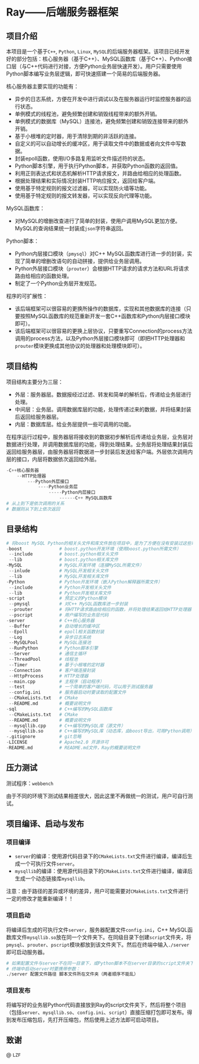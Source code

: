# Ray——后端服务器框架
## 项目介绍

本项目是一个基于`C++`, `Python`, `Linux`, `MySQL`的后端服务器框架。该项目已经开发好的部分包括：核心服务器（基于C++）、MySQL函数库（基于C++）、Python接口层（与C++代码进行对接，方便Python业务层快速开发）。用户只需要使用Python脚本编写业务层逻辑，即可快速搭建一个简易的后端服务器。

核心服务器主要实现的功能有：

* 异步的日志系统，方便在开发中进行调试以及在服务器运行时监控服务器的运行状态。
* 单例模式的线程池，避免频繁创建和销毁线程带来的额外开销。
* 单例模式的数据库（MySQL）连接池，避免频繁创建和销毁连接带来的额外开销。
* 基于小根堆的定时器，用于清除到期的非活跃的连接。
* 自定义的可以自动增长的缓冲区，用于读取文件中的数据或者向文件中写数据。
* 封装epoll函数，使用I/O多路复用监听文件描述符的状态。
* Python脚本引擎，用于执行Python脚本，并获取Python函数的返回值。
* 利用正则表达式和状态机解析HTTP请求报文，并路由给相应的处理函数。
* 根据处理结果和实际情况封装HTTP响应报文，返回给客户端。
* 使用基于特定规则的报文过滤器，可以实现防火墙等功能。
* 使用基于特定规则的报文转发器，可以实现反向代理等功能。

MySQL函数库：

* 对MySQL的增删改查进行了简单的封装，使用户调用MySQL更加方便。MySQL的查询结果统一封装成`json`字符串返回。

Python脚本：

* Python内层接口模块（`pmysql`）对C++ MySQL函数库进行进一步的封装，实现了简单的增删改语句的自动拼接，提供给业务层调用。
* Python外层接口模块（`prouter`）会根据HTTP请求的请求方法和URL将请求路由给相应的函数处理。
* 制定了一个Python业务层开发规范。

程序的可扩展性：

* 该后端框架可以很容易的更换所操作的数据库，实现和其他数据库的连接（只要按照MySQL函数库的规范重新开发一套C++函数库和Python内层接口模块即可）。
* 该后端框架可以很容易的更换上层协议，只要重写Connection的process方法调用的process方法，以及Python外层接口模块即可（即把HTTP处理器和`prouter`模块更换成其他协议的处理器和处理模块即可）。

## 项目结构

项目结构主要分为三层：

* 外层：服务器层。数据报经过过滤、转发和简单的解析后，传递给业务层进行处理。
* 中间层：业务层。调用数据库层的功能，处理传递过来的数据，并将结果封装后返回给服务器层。
* 内层：数据库层。给业务层提供一些可调用的功能。

在程序运行过程中，服务器层将接收到的数据初步解析后传递给业务层，业务层对数据进行处理，并调用数据库层的功能，得到处理结果。业务层将处理结果封装后返回给服务器层，由服务器层将数据进一步封装后发送给客户端。外层依次调用内层的接口，内层将数据依次返回给外层。

```Python
-C++核心服务器
	--HTTP处理器
		---Python外层接口
			----Python业务层
				-----Python内层接口
                	------C++ MySQL函数库
# 从上到下是依次调用的关系
# 数据则从下到上依次返回	
```

## 目录结构

```python
# 将boost MySQL Python的相关头文件和库文件放在项目中，是为了方便在没有安装过这些环境的PC上进行编译
-boost				# boost.python开发环境（使用boost.python所需文件）
 --include			# boost.python相关头文件
 --lib				# boost.python相关库文件
-MySQL				# MySQL开发环境（连接MySQL所需文件）
 --inlude			# MySQL开发相关头文件
 --lib				# MySQL开发相关库文件
-Python				# Python开发环境（嵌入Python解释器所需文件）
 --include			# Python开发相关头文件
 --lib				# Python开发相关库文件
-script				# 预定义的Python模块
 --pmysql			# 对C++ MySQL函数库进一步封装
 --prouter			# 将HTTP请求路由给相应的函数，并将处理结果返回给HTTP处理器
 --pscript			# 用户编写的业务层代码
-server				# C++核心服务器
 --Buffer			# 自动增长的缓冲区
 --Epoll			# epoll相关函数封装
 --Log				# 异步日志系统
 --MySQLPool		# MySQL连接池
 --RunPython		# Python脚本引擎
 --Server			# 通信主循环
 --ThreadPool		# 线程池
 --Timer			# 基于小根堆的定时器
 --Connection		# 客户端连接封装
 --HttpProcess		# HTTP处理器
 --main.cpp			# 主程序（启动程序）
 --test				# 一个简单的客户端代码，可以用于测试服务器
 --config.ini		# 服务器启动时要读取的配置文件
 --CMakeLists.txt	# CMake
 --README.md		# 概要说明文件
-sql				# C++编写的MySQL函数库
 --CMakeLists.txt	# CMake
 --README.md		# 概要说明文件
 --mysqllib.cpp		# C++编写的MySQL库（源文件）
 --mysqllib.so		# C++编写的MySQL库（动态库，由boost导出，可用Python调用）
-.gitignore			# git忽略
-LICENSE			# Apache2.0 开源许可
-README.md			# README.md文件，Ray的概要说明文件
```

## 压力测试

测试程序：`webbench`

由于不同的环境下测试结果相差很大，因此这里不再做统一的测试，用户可自行测试。

## 项目编译、启动与发布

### 项目编译

* `server`的编译：使用源代码目录下的`CMakeLists.txt`文件进行编译，编译后生成一个可执行文件`server`。
* `mysqllib`的编译：使用源代码目录下的`CMakeLists.txt`文件进行编译，编译后生成一个动态链接库`mysqllib`。

注意：由于路径的差异或环境的差异，用户可能需要对`CMakeLists.txt`文件进行一定的修改才能重新编译！！

### 项目启动

将编译后生成的可执行文件`server`，服务器配置文件`config.ini`，C++ MySQL函数库文件`mysqllib.so`放在同一个文件夹下。在同级目录下创建`script`文件夹，将`pmysql`、`prouter`、`pscript`模块都放到该文件夹下。然后在终端中输入`./server`即可启动服务器。

```python
# 如果配置文件与server不在同一目录下，或Python脚本不在server目录的script文件夹下
# 终端中启动server时要携带参数：
./server 配置文件路径 脚本文件所在文件夹（两者顺序不能乱）
```

### 项目发布

将编写好的业务层Python代码直接放到Ray的script文件夹下，然后将整个项目（包括`server`、`mysqllib.so`、`config.ini`、`script`）直接压缩打包即可发布。得到发布压缩包后，先打开压缩包，然后使用上述方法即可启动项目。

## 致谢

@ `LZF`

